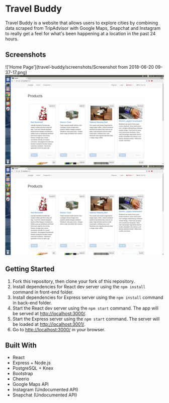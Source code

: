Travel Buddy
=====================

Travel Buddy is a website that allows users to explore cities by combining data scraped from TripAdvisor with Google Maps, Snapchat and Instagram to really get a feel for what's been happening at a location in the past 24 hours.

## Screenshots
!['Home Page'](travel-buddy/screenshots/Screenshot from 2018-06-20 09-37-17.png)
!['Home Page'](https://github.com/ryan-olejnik/jungle-rails/blob/master/screenshots/home-page.png)
!['Home Page'](https://github.com/ryan-olejnik/jungle-rails/blob/master/screenshots/home-page.png)


## Getting Started

1. Fork this repository, then clone your fork of this repository.
2. Install dependencies for React dev server using the `npm install` command in front-end folder.
3. Install dependencies for Express server using the `npm install` command in back-end folder.
3. Start the React dev server using the `npm start` command. The app will be served at <http://localhost:3000/>.
4. Start the Express server using the `npm start` command. The server will be loaded at <http://localhost:3001/>.
5. Go to <http://localhost:3000/> in your browser.


## Built With
- React
- Express + Node.js
- PostgreSQL + Knex
- Bootstrap
- Cheerio
- Google Maps API
- Instagram (Undocumented API)
- Snapchat (Undocumented API)

